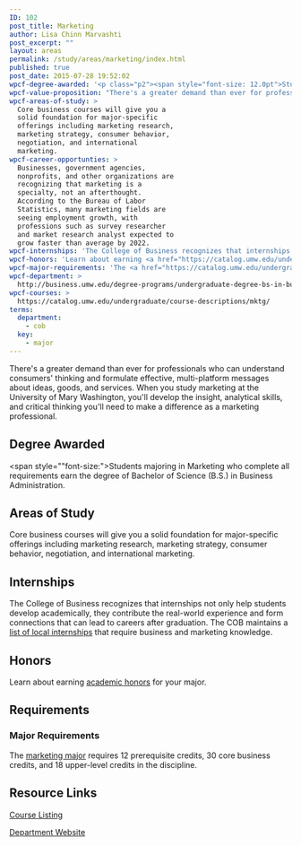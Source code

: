 ```yaml
---
ID: 102
post_title: Marketing
author: Lisa Chinn Marvashti
post_excerpt: ""
layout: areas
permalink: /study/areas/marketing/index.html
published: true
post_date: 2015-07-28 19:52:02
wpcf-degree-awarded: '<p class="p2"><span style="font-size: 12.0pt">Students majoring in Marketing who complete all requirements earn the degree of Bachelor of Science (B.S.) in Business Administration.</span></p>'
wpcf-value-proposition: "There's a greater demand than ever for professionals who can understand consumers' thinking and formulate effective, multi-platform messages about ideas, goods, and services. When you study marketing at the University of Mary Washington, you'll develop the insight, analytical skills, and critical thinking you'll need to make a difference as a marketing professional."
wpcf-areas-of-study: >
  Core business courses will give you a
  solid foundation for major-specific
  offerings including marketing research,
  marketing strategy, consumer behavior,
  negotiation, and international
  marketing.
wpcf-career-opportunties: >
  Businesses, government agencies,
  nonprofits, and other organizations are
  recognizing that marketing is a
  specialty, not an afterthought.
  According to the Bureau of Labor
  Statistics, many marketing fields are
  seeing employment growth, with
  professions such as survey researcher
  and market research analyst expected to
  grow faster than average by 2022.
wpcf-internships: 'The College of Business recognizes that internships not only help students develop academically, they contribute the real-world experience and form connections that can lead to careers after graduation. The COB maintains a <a href="http://business.umw.edu/current-students/student-opportunities/available-internships/">list of local internships</a> that require business and marketing knowledge.'
wpcf-honors: 'Learn about earning <a href="https://catalog.umw.edu/undergraduate/academic-policies/academic-honors/">academic honors</a> for your major.'
wpcf-major-requirements: 'The <a href="https://catalog.umw.edu/undergraduate/majors/marketing/#requirementstext">marketing major</a> requires 12 prerequisite credits, 30 core business credits, and 18 upper-level credits in the discipline.'
wpcf-department: >
  http://business.umw.edu/degree-programs/undergraduate-degree-bs-in-business-administration/marketing-major/
wpcf-courses: >
  https://catalog.umw.edu/undergraduate/course-descriptions/mktg/
terms:
  department:
    - cob
  key:
    - major
---
```


<!-- Types Custom Fields: -->

<!-- value-proposition -->
There\'s a greater demand than ever for professionals who can understand consumers\' thinking and formulate effective, multi-platform messages about ideas, goods, and services. When you study marketing at the University of Mary Washington, you\'ll develop the insight, analytical skills, and critical thinking you\'ll need to make a difference as a marketing professional.
<!-- End value-proposition -->

<!-- degree-awarded -->
## Degree Awarded
<span style=""font-size:">Students majoring in Marketing who complete all requirements earn the degree of Bachelor of Science (B.S.) in Business Administration.</span>
<!-- End degree-awarded -->
<!-- areas-of-study -->
## Areas of Study
Core business courses will give you a solid foundation for major-specific offerings including marketing research, marketing strategy, consumer behavior, negotiation, and international marketing.
<!-- End areas-of-study -->

<!-- internships -->
## Internships
The College of Business recognizes that internships not only help students develop academically, they contribute the real-world experience and form connections that can lead to careers after graduation. The COB maintains a [list of local internships]("http://business.umw.edu/current-students/student-opportunities/available-internships/") that require business and marketing knowledge.
<!-- End internships -->

<!-- honors -->
## Honors
Learn about earning [academic honors]("https://catalog.umw.edu/undergraduate/academic-policies/academic-honors/") for your major.
<!-- End honors -->

<!-- requirements -->
## Requirements

<!-- major-requirements -->
### Major Requirements
The [marketing major]("https://catalog.umw.edu/undergraduate/majors/marketing/#requirementstext") requires 12 prerequisite credits, 30 core business credits, and 18 upper-level credits in the discipline.
<!-- End major-requirements -->

<!-- End requirements -->

<!-- resource-links -->
## Resource Links

<!-- courses -->
[Course Listing](https://catalog.umw.edu/undergraduate/course-descriptions/mktg/)

<!-- End courses -->


<!-- department -->
[Department Website](http://business.umw.edu/degree-programs/undergraduate-degree-bs-in-business-administration/marketing-major/)

<!-- End department -->

<!-- End resource-links -->

<!-- End Types Custom Fields -->